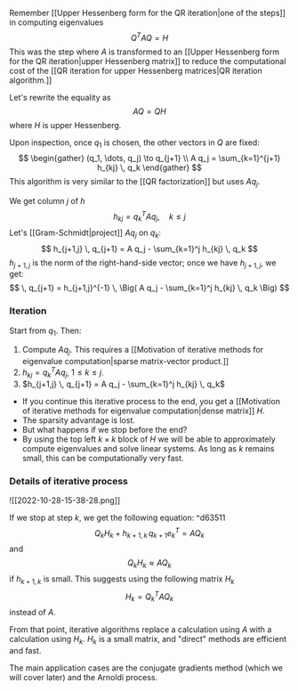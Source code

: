 Remember [[Upper Hessenberg form for the QR iteration|one of the steps]] in computing eigenvalues
$$
Q^T A Q = H
$$
This was the step where $A$ is transformed to an [[Upper Hessenberg form for the QR iteration|upper Hessenberg matrix]] to reduce the computational cost of the [[QR iteration for upper Hessenberg matrices|QR iteration algorithm.]]

Let's rewrite the equality as
$$
AQ = QH
$$
where $H$ is upper Hessenberg.

Upon inspection, once $q_1$ is chosen, the other vectors in $Q$ are fixed:
$$
\begin{gather}
(q_1, \dots, q_j) \to q_{j+1} \\
A q_j = \sum_{k=1}^{j+1} h_{kj} \, q_k
\end{gather}
$$
This algorithm is very similar to the [[QR factorization]] but uses $Aq_j$.

We get column $j$ of $h$
$$
h_{kj} = q_k^T A q_j, \quad k \le j
$$
Let's [[Gram-Schmidt|project]] $A q_j$ on $q_k$:
$$
h_{j+1,j} \, q_{j+1} = A q_j - \sum_{k=1}^j h_{kj} \, q_k
$$
$h_{j+1,j}$ is the norm of the right-hand-side vector; once we have $h_{j+1,j}$, we get:
$$
 \, q_{j+1} = h_{j+1,j}^{-1} \, \Big( A q_j - \sum_{k=1}^j h_{kj} \, q_k \Big)
$$

### Iteration

Start from $q_1$. Then:

1. Compute $A q_j$. This requires a [[Motivation of iterative methods for eigenvalue computation|sparse matrix-vector product.]]
2. $h_{kj} = q_k^T A q_j$, $1 \le k \le j$.
3. $h_{j+1,j} \, q_{j+1} = A q_j - \sum_{k=1}^j h_{kj} \, q_k$

- If you continue this iterative process to the end, you get a [[Motivation of iterative methods for eigenvalue computation|dense matrix]] $H$.
- The sparsity advantage is lost.
- But what happens if we stop before the end?
- By using the top left $k \times k$ block of $H$ we will be able to approximately compute eigenvalues and solve linear systems. As long as $k$ remains small, this can be computationally very fast.

### Details of iterative process

![[2022-10-28-15-38-28.png]]

If we stop at step $k$, we get the following equation: ^d63511
$$
Q_k H_k + h_{k+1,k} \, q_{k+1} e_k^T = A Q_k
$$
and
$$
Q_k H_k \approx A Q_k
$$
if $h_{k+1,k}$ is small. This suggests using the following matrix $H_k$
$$
H_k = Q_k^T A Q_k
$$
instead of $A$. 

From that point, iterative algorithms replace a calculation using $A$ with a calculation using $H_k$. $H_k$ is a small matrix, and "direct" methods are efficient and fast.

The main application cases are the conjugate gradients method (which we will cover later) and the Arnoldi process.
